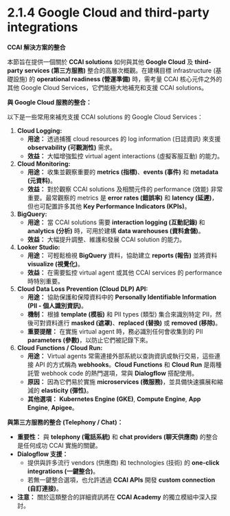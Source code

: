 # 2.1.4 Google Cloud and third-party integrations

**CCAI 解決方案的整合**

本節旨在提供一個關於 **CCAI solutions** 如何與其他 **Google Cloud** 及 **third-party services (第三方服務)** 整合的高層次概觀。在建構目標 infrastructure (基礎設施) 的 **operational readiness (營運準備)** 時，需考量 CCAI 核心元件之外的其他 Google Cloud Services，它們能極大地補充和支援 CCAI solutions。

**與 Google Cloud 服務的整合：**

以下是一些常用來補充支援 CCAI solutions 的 Google Cloud Services：

1. **Cloud Logging:**
    - **用途：** 透過捕獲 cloud resources 的 log information (日誌資訊) 來支援 **observability (可觀測性)** 需求。
    - **效益：** 大幅增強監控 virtual agent interactions (虛擬客服互動) 的能力。
2. **Cloud Monitoring:**
    - **用途：** 收集並觀察重要的 **metrics (指標)**、**events (事件)** 和 **metadata (元資料)**。
    - **效益：** 對於觀察 CCAI solutions 及相關元件的 performance (效能) 非常重要。最常觀察的 metrics 是 **error rates (錯誤率)** 和 **latency (延遲)**，但也可配置許多其他 **Key Performance Indicators (KPIs)**。
3. **BigQuery:**
    - **用途：** 當 CCAI solutions 需要 **interaction logging (互動記錄)** 和 **analytics (分析)** 時，可用於建構 **data warehouses (資料倉儲)**。
    - **效益：** 大幅提升調整、維護和發展 CCAI solution 的能力。
4. **Looker Studio:**
    - **用途：** 可輕鬆檢視 **BigQuery** 資料，協助建立 **reports (報告)** 並將資料 **visualize (視覺化)**。
    - **效益：** 在需要監控 virtual agent 或其他 CCAI services 的 performance 時特別重要。
5. **Cloud Data Loss Prevention (Cloud DLP) API:**
    - **用途：** 協助保護和保障資料中的 **Personally Identifiable Information (PII - 個人識別資訊)**。
    - **機制：** 根據 **template (模板)** 和 PII types (類型) 集合來識別特定 PII，然後可對資料進行 **masked (遮罩)**、**replaced (替換)** 或 **removed (移除)**。
    - **重要提醒：** 在實施 virtual agent 時，務必識別任何會收集到的 PII **parameters (參數)**，以防止它們被記錄下來。
6. **Cloud Functions / Cloud Run:**
    - **用途：** Virtual agents 常需連接外部系統以查詢資訊或執行交易，這些連接 API 的方式稱為 **webhooks**。**Cloud Functions** 和 **Cloud Run** 是兩種託管 webhook code 的熱門選項，常與 **Dialogflow** 搭配使用。
    - **原因：** 因為它們易於實施 **microservices (微服務)**，並具備快速擴展和縮減的 **elasticity (彈性)**。
    - **其他選項：** **Kubernetes Engine (GKE)**, **Compute Engine**, **App Engine**, **Apigee**。

**與第三方服務的整合 (Telephony / Chat)：**

- **重要性：** 與 **telephony (電話系統)** 和 **chat providers (聊天供應商)** 的整合是任何成功 CCAI 實施的關鍵。
- **Dialogflow 支援：**
    - 提供與許多流行 vendors (供應商) 和 technologies (技術) 的 **one-click integrations (一鍵整合)**。
    - 若無一鍵整合選項，也允許透過 **CCAI APIs** 開發 **custom connection (自訂連接)**。
- **注意：** 關於這類整合的詳細資訊將在 **CCAI Academy** 的獨立模組中深入探討。
